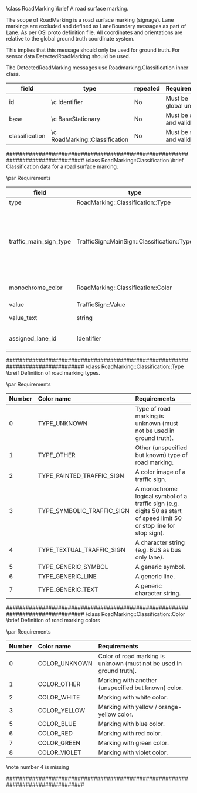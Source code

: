 \class RoadMarking
\brief A road surface marking.

The scope of RoadMarking is a road surface marking (signage). Lane markings are excluded and defined as LaneBoundary messages as part of Lane.
As per OSI proto definition file.
All coordinates and orientations are relative to the global ground truth coordinate system.

This implies that this message should only be used for ground truth. For sensor data DetectedRoadMarking should be used.

 

The DetectedRoadMarking messages use Roadmarking.Classification inner class. 


field          | type                           | repeated | Requirements
-------------- | ------------------------------ | -------- | -----------
id             | \c Identifier                  | No       | Must be global unique
base           | \c BaseStationary              | No       | Must be set and valid 
classification | \c RoadMarking::Classification | No       | Must be set and valid


################################################################################
\class RoadMarking::Classification
\brief Classification data for a road surface marking.

\par Requirements

field                  | type                                        | repeated | Requirements
---------------------  | -----------------------------------         | -------- | -----------
type                   | RoadMarking::Classification::Type           | No       | Must be present and set
traffic_main_sign_type | TrafficSign::MainSign::Classification::Type | No       | Must be present if \b type is set to TYPE_PAINTED_TRAFFIC_SIGN or TYPE_SYMBOLIC_TRAFFIC_SIGN or TYPE_TEXTUAL_TRAFFIC_SIGN; otherwise field need not to be set or set to TYPE_OTHER
monochrome_color       | RoadMarking::Classification::Color          | No       | Should be set only if required COLOR_OTHER if the color is not known
value                  | TrafficSign::Value                          | No       | Should be set only if required
value_text             | string                                      | No       | Must be present if type is set to TYPE_TEXTUAL_TRAFFIC_SIGN
assigned_lane_id       | Identifier                                  | Yes      | May be multiple if the road marking goes across multiple lanes.


################################################################################
\class RoadMarking::Classification::Type
\breif  Definition of road marking types.

\par Requirements

Number | Color name                 | Requirements
:----- | :------------------------- | :---------
0      | TYPE_UNKNOWN               | Type of road marking is unknown (must not be used in ground truth).
1      | TYPE_OTHER                 | Other (unspecified but known) type of road marking.
2      | TYPE_PAINTED_TRAFFIC_SIGN  | A color image of a traffic sign.
3      | TYPE_SYMBOLIC_TRAFFIC_SIGN | A monochrome logical symbol of a traffic sign (e.g. digits 50 as start of speed limit 50 or stop line for stop sign).
4      | TYPE_TEXTUAL_TRAFFIC_SIGN  | A character string (e.g. BUS as bus only lane).
5      | TYPE_GENERIC_SYMBOL        | A generic symbol.
6      | TYPE_GENERIC_LINE          | A generic line.
7      | TYPE_GENERIC_TEXT          | A generic character string.




################################################################################
\class RoadMarking::Classification::Color
\brief Definition of road marking colors

\par Requirements


Number | Color name      | Requirements
:----- | :-------------- | :---------
0      | COLOR_UNKNOWN   | Color of road marking is unknown (must not be used in ground truth).
1      | COLOR_OTHER     | Marking with another (unspecified but known) color.
2      | COLOR_WHITE     | Marking with white color.
3      | COLOR_YELLOW    | Marking with yellow / orange-yellow color.
5      | COLOR_BLUE      | Marking with blue color.
6      | COLOR_RED       | Marking with red color.
7      | COLOR_GREEN     | Marking with green color.
8      | COLOR_VIOLET    | Marking with violet color.

\note number 4 is missing


################################################################################
